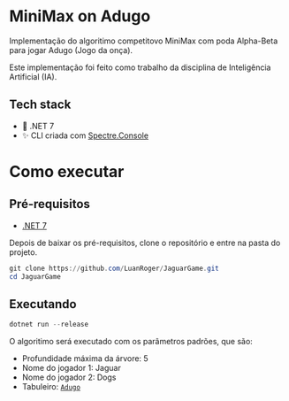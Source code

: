 # MiniMax on Adugo
Implementação do algoritimo competitovo MiniMax com poda Alpha-Beta para jogar Adugo (Jogo da onça).

Este implementação foi feito como trabalho da disciplina de Inteligência Artificial (IA).

## Tech stack
- 🚀 .NET 7
- ✨ CLI criada com [Spectre.Console](https://spectreconsole.net)

# Como executar
## Pré-requisitos
- [.NET 7](https://dotnet.microsoft.com/pt-br/download/dotnet/7.0)

Depois de baixar os pré-requisitos, clone o repositório e entre na pasta do projeto.
```powershell
git clone https://github.com/LuanRoger/JaguarGame.git
cd JaguarGame
```

## Executando
```powershell
dotnet run --release
```
O algoritimo será executado com os parâmetros padrões, que são:
- Profundidade máxima da árvore: 5
- Nome do jogador 1: Jaguar
- Nome do jogador 2: Dogs
- Tabuleiro: [`Adugo`](https://github.com/LuanRoger/JaguarGame/blob/main/BoardDefinitions/Definitions/AdugoBoard.cs)